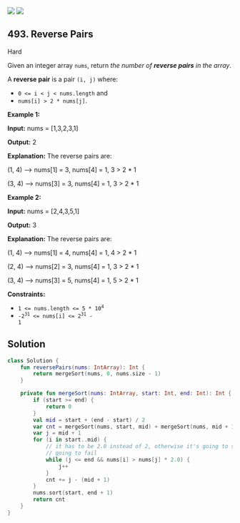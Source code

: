 [![](https://img.shields.io/github/stars/javadev/LeetCode-in-Kotlin?label=Stars&style=flat-square)](https://github.com/javadev/LeetCode-in-Kotlin)
[![](https://img.shields.io/github/forks/javadev/LeetCode-in-Kotlin?label=Fork%20me%20on%20GitHub%20&style=flat-square)](https://github.com/javadev/LeetCode-in-Kotlin/fork)

## 493\. Reverse Pairs

Hard

Given an integer array `nums`, return _the number of **reverse pairs** in the array_.

A **reverse pair** is a pair `(i, j)` where:

*   `0 <= i < j < nums.length` and
*   `nums[i] > 2 * nums[j]`.

**Example 1:**

**Input:** nums = [1,3,2,3,1]

**Output:** 2

**Explanation:** The reverse pairs are: 

(1, 4) --> nums[1] = 3, nums[4] = 1, 3 > 2 \* 1 

(3, 4) --> nums[3] = 3, nums[4] = 1, 3 > 2 \* 1

**Example 2:**

**Input:** nums = [2,4,3,5,1]

**Output:** 3

**Explanation:** The reverse pairs are: 

(1, 4) --> nums[1] = 4, nums[4] = 1, 4 > 2 \* 1 

(2, 4) --> nums[2] = 3, nums[4] = 1, 3 > 2 \* 1 

(3, 4) --> nums[3] = 5, nums[4] = 1, 5 > 2 \* 1

**Constraints:**

*   <code>1 <= nums.length <= 5 * 10<sup>4</sup></code>
*   <code>-2<sup>31</sup> <= nums[i] <= 2<sup>31</sup> - 1</code>

## Solution

```kotlin
class Solution {
    fun reversePairs(nums: IntArray): Int {
        return mergeSort(nums, 0, nums.size - 1)
    }

    private fun mergeSort(nums: IntArray, start: Int, end: Int): Int {
        if (start >= end) {
            return 0
        }
        val mid = start + (end - start) / 2
        var cnt = mergeSort(nums, start, mid) + mergeSort(nums, mid + 1, end)
        var j = mid + 1
        for (i in start..mid) {
            // it has to be 2.0 instead of 2, otherwise it's going to stack overflow, i.e. test3 is
            // going to fail
            while (j <= end && nums[i] > nums[j] * 2.0) {
                j++
            }
            cnt += j - (mid + 1)
        }
        nums.sort(start, end + 1)
        return cnt
    }
}
```